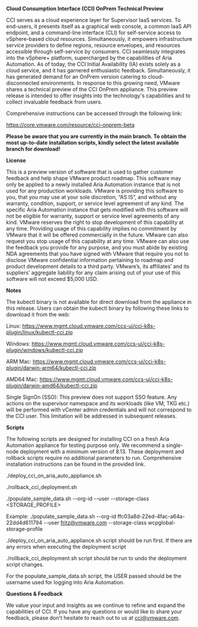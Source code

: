 **Cloud Consumption Interface (CCI) OnPrem Technical Preview**

CCI serves as a cloud experience layer for Supervisor IaaS services. To end-users, it presents itself as a graphical web console, a common IaaS API endpoint, and a command-line interface (CLI) for self-service access to vSphere-based cloud resources. Simultaneously, it empowers infrastructure service providers to define regions, resource envelopes, and resources accessible through self-service by consumers. CCI seamlessly integrates into the vSphere+ platform, supercharged by the capabilities of Aria Automation. As of today, the CCI Initial Availability (IA) exists solely as a cloud service, and it has garnered enthusiastic feedback. Simultaneously, it has generated demand for an OnPrem version catering to cloud-disconnected environments. In response to this growing need, VMware shares a technical preview of the CCI OnPrem appliance. This preview release is intended to offer insights into the technology's capabilities and to collect invaluable feedback from users.

Comprehensive instructions can be accessed through the following link:

https://core.vmware.com/resource/cci-onprem-beta

**Please be aware that you are currently in the main branch. To obtain the most up-to-date installation scripts, kindly select the latest available branch for download!**


**License**

This is a preview version of software that is used to gather customer feedback and help shape VMware product roadmap. This software may only be applied to a newly installed Aria Automation instance that is not used for any production workloads. VMware is providing this software to you, that you may use at your sole discretion, “AS IS”, and without any warranty, condition, support, or service level agreement of any kind. The specific Aria Automation instance that gets modified with this software will not be eligible for warranty, support or service level agreements of any kind. VMware reserves the right to stop development of this capability at any time. Providing usage of this capability implies no commitment by VMware that it will be offered commercially in the future. VMware can also request you stop usage of this capability at any time. VMware can also use the feedback you provide for any purpose, and you must abide by existing NDA agreements that you have signed with VMware that require you not to disclose VMware confidential information pertaining to roadmap and product development details to a third party. VMware’s, its affiliates’ and its suppliers’ aggregate liability for any claim arising out of your use of this software will not exceed $5,000 USD.

**Notes**

The kubectl binary is not available for direct download from the appliance in this release. Users can obtain the kubectl binary by following these links to download it from the web:

Linux: https://www.mgmt.cloud.vmware.com/ccs-ui/cci-k8s-plugin/linux/kubectl-cci.zip

Windows: https://www.mgmt.cloud.vmware.com/ccs-ui/cci-k8s-plugin/windows/kubectl-cci.zip

ARM Mac: https://www.mgmt.cloud.vmware.com/ccs-ui/cci-k8s-plugin/darwin-arm64/kubectl-cci.zip

AMD64 Mac: https://www.mgmt.cloud.vmware.com/ccs-ui/cci-k8s-plugin/darwin-amd64/kubectl-cci.zip


Single SignOn (SSO): This preview does not support SSO feature. Any actions on the supervisor namespace and its workloads (like VM, TKG etc.) will be performed with vCenter admin credentials and will not correspond to the CCI user. This limitation will be addressed in subsequent releases.

**Scripts**

The following scripts are designed for installing CCI on a fresh Aria Automation appliance for testing purpose only. We recommend a single-node deployment with a minimum version of 8.13. These deployment and rollback scripts require no additional parameters to run. Comprehensive installation instructions can be found in the provided link. 

./deploy_cci_on_aria_auto_appliance.sh

./rollback_cci_deployment.sh

./populate_sample_data.sh --org-id <UUID> --user <USER> --storage-class <STORAGE_PROFILE>

Example: ./populate_sample_data.sh --org-id ffc03a8d-22ed-4fac-a64a-22dd4d611794 --user fritz@vmware.com --storage-class wcpglobal-storage-profile


 ./deploy_cci_on_aria_auto_appliance.sh script should be run first. If there are any errors when executing the deployment script

 ./rollback_cci_deployment.sh script should be run to undo the deployment script changes.

For the populate_sample_data.sh script, the USER passed should be the username used for logging into Aria Automation.

**Questions & Feedback**

We value your input and insights as we continue to refine and expand the capabilities of CCI. If you have any questions or would like to share your feedback, please don't hesitate to reach out to us at cci@vmware.com. 
